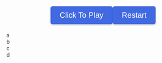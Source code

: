 <html>
<head>
  <link rel="stylesheet" href="./geo/style.css" />
  <title>GeoGuesser</title>
  <style>
    body {
      background-image: url('geo/earth.png');
      background-repeat: no-repeat;
      background-size: cover;
    }
    .button-container {
      display: flex;
      justify-content: center;
      margin-bottom: 20px;
    }
    .button {
      justify-content: center;
      align-items: center;
      background-color: #4169E1;
      color: white;
      padding: 12px 24px;
      font-size: 20px;
      border: none;
      border-radius: 5px;
      cursor: pointer;
      box-shadow: 0 2px 4px rgba(0, 0, 0, 0.2);
      transition: background-color 0.3s ease;
    }
    .button:hover {
      background-color: #6495ED;
    }
    #text {
      color: #FFFFFF;
      font-family: "Press Start 2P", sans-serif;
    }
  </style>
</head>
<body>
  <div class="button-container">
    <button class="button" id="button" onclick="promptUsername()">Click To Play</button>
    <button class="button" onclick="reloadPage()">Restart</button>
  </div>
  <div class="container">
    <div class="board" id="board">
      <div class="cell3" id="a" onclick="button('a')">a</div>
      <div class="cell3" id="b" onclick="button('b')">b</div>
      <div class="cell3" id="c" onclick="button('c')">c</div>
      <div class="cell3" id="d" onclick="button('d')">d</div>
      <div class="cell3" id="e" onclick="end()"></div> <!--smallest division-->
      <canvas class="cell3" id="bigmap"></canvas>
    </div>
    <div class="cell3" id="picture"></div>
    <div id="text"></div>
  </div>
</body>
<script>
  // Game constructor
  function GeoGuesser() {
    this.avals = {
      "aa": [0, 0],
      "ab": [702, 0],
      "ac": [0, 702],
      "ad": [702, 702],
      "ba": [1404,0],
      "bb": [2106,0],
      "bc": [1404,702],
      "bd": [2106,702],
      "ca": [0,1404],
      "cb": [702,1404],
      "cc": [0,2106],
      "cd": [702,2106],
      "da": [1404,1404],
      "db": [2106,1404],
      "dc": [1404,2106],
      "dd": [2106,2106]
    };
    this.places = [
      ["stoneranch", "dc", 502, 344],
      ["watertower", "ba", 456, 501],
      ["koala", "dd", 22, 456],
      ["dnhsparking", "da", 167, 293]
    ];
    this.play = 0;
    this.pid1 = ""; //first square pin id to zoom out
    this.pid2 = ""; // smallest square pin id
    this.locx = 0; // location xvalue
    this.locy = 0; //location y value
    this.locname = "";
    this.letters = ["a", "b", "c", "d"];
  }
  // Game initialization method
  GeoGuesser.prototype.initialize = function() {
    this.play = 1;
    let i = 0;
    while (i < 4) {
      let val = "url('geo/" + this.letters[i] + ".png')";
      document.getElementById(this.letters[i]).className = "cell1";
      document.getElementById(this.letters[i]).style.backgroundImage = val;
      i += 1;
    }
    //pick random place
    let j = Math.floor(Math.random() * this.places.length);
    this.locname = this.places[j][0];
    let lid = this.places[j][1];
    this.locx = this.places[j][2] + this.avals[lid][0];
    this.locy = this.places[j][3] + this.avals[lid][1];
    document.getElementById("picture").className = "cell4";
    document.getElementById("picture").style.backgroundImage = "url('geo/" + this.locname + ".png')";
  };
  // Game button click method
  GeoGuesser.prototype.button = function(id) {
    if (this.play == 0 || this.play == 2) {
      return;
    }
    let i = 0;
    let j = 0;
    if (document.getElementById("a").innerHTML.length == 1) {
      this.pid1 = document.getElementById(String(id)).innerHTML;
      console.log(this.pid1);
      while (i < 4) {
        document.getElementById(this.letters[i]).innerHTML = String(id) + this.letters[i];
        i += 1;
      }
      while (j < 4) {
        document.getElementById(this.letters[j]).style.backgroundImage = "url('geo/" + String(document.getElementById(this.letters[j]).innerHTML) + ".png')";
        console.log(document.getElementById(this.letters[j]).style.backgroundImage);
        j += 1;
      }
    } else {
      let x = document.getElementById(String(id)).innerHTML;
      this.pid2 = x; //pin id is set to smallest square division
      while (i < 4) {
        document.getElementById(this.letters[i]).className = "cell3";
        i += 1;
      }
      document.getElementById("e").className = "cell2";
      document.getElementById("e").style.backgroundImage = "url('geo/r" + x + ".png')";
    }
  };
  // Game end method
  GeoGuesser.prototype.end = function(event) {
    if (this.play == 0 || this.play == 2) {
      return;
    }
    this.play = 2;
    var eCell = document.getElementById("e");
    var eRect = eCell.getBoundingClientRect();
    var x = event.clientX - eRect.left;
    var y = event.clientY - eRect.top;
    let diffx = Math.abs(this.locx - (x + this.avals[this.pid2][0]));
    let diffy = Math.abs(this.locy - (y + this.avals[this.pid2][1]));
    let dist = Math.floor(Math.sqrt((diffx ** 2) + (diffy ** 2)) * 1.589);
    let points = this.calculatePoints(dist);
    console.log("distance: " + String(dist) + " meters");
    console.log("points: " + String(points));
    document.getElementById("text").innerHTML = "You were " + String(dist) + " meters from the location. Points: " + String(points);
    document.getElementById("e").className = "cell3";
    document.getElementById("bigmap").className = "cell2";
    document.getElementById("bigmap").style.backgroundImage = "url('geo/bigmap.png')";
    var c = document.getElementById("bigmap");
    var ctx = c.getContext("2d");
    ctx.beginPath();
    ctx.arc(x + this.avals[this.pid2][0], y + this.avals[this.pid2][1], 5, 0, 2 * Math.PI);
    ctx.fillStyle = "red";
    ctx.fill();
    ctx.lineWidth = 3;
    ctx.strokeStyle = "red";
    ctx.stroke();
    localStorage.setItem("username", localStorage.getItem("username"));
    localStorage.setItem("points", points);
    // Redirect to another page
    window.location.href = "leaderboard.html";
  };
  // Game points calculation method
  GeoGuesser.prototype.calculatePoints = function(distance) {
    const basePoints = 1000;
    const maxDistance = 5000; // maximum distance for full points
    const minDistance = 100; // minimum distance for any points
    if (distance <= minDistance) {
      return basePoints;
    }
    if (distance >= maxDistance) {
      return 0;
    }
    const range = maxDistance - minDistance;
    const scaledDistance = distance - minDistance;
    const points = basePoints - Math.floor((scaledDistance / range) * basePoints);
    return points;
  };
  // Game start method
  function startGame() {
    var username = prompt("Enter your username:");
    if (username !== null && username !== "") {
      localStorage.setItem("username", username);
      console.log("Username entered:", username);
    } else {
      // No username entered or canceled by the user
      // Handle this case as per your requirements
    }
    var game = new GeoGuesser();
    game.initialize();
  }
  // Game reload method
  function reloadPage() {
    // Clear the stored data in localStorage
    localStorage.removeItem("username");
    localStorage.removeItem("points");
    location.reload();
  }
</script>
</html>
